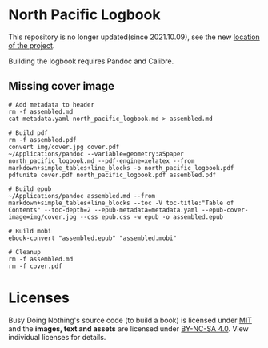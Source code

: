 # North Pacific Logbook

This repository is no longer updated(since 2021.10.09), see the new [location of the project](https://git.sr.ht/~rabbits/busydoingnothing).

Building the logbook requires Pandoc and Calibre.

## Missing cover image

```
# Add metadata to header
rm -f assembled.md
cat metadata.yaml north_pacific_logbook.md > assembled.md

# Build pdf
rm -f assembled.pdf
convert img/cover.jpg cover.pdf
~/Applications/pandoc --variable=geometry:a5paper north_pacific_logbook.md --pdf-engine=xelatex --from markdown+simple_tables+line_blocks -o north_pacific_logbook.pdf
pdfunite cover.pdf north_pacific_logbook.pdf assembled.pdf

# Build epub
~/Applications/pandoc assembled.md --from markdown+simple_tables+line_blocks --toc -V toc-title:"Table of Contents" --toc-depth=2 --epub-metadata=metadata.yaml --epub-cover-image=img/cover.jpg --css epub.css -w epub -o assembled.epub

# Build mobi
ebook-convert "assembled.epub" "assembled.mobi"

# Cleanup
rm -f assembled.md
rm -f cover.pdf
```
# Licenses

Busy Doing Nothing's source code (to build a book) is licensed under [MIT](https://github.com/hundredrabbits/thebook/blob/master/LICENSE) and the **images, text and assets** are licensed under [BY-NC-SA 4.0](https://github.com/hundredrabbits/thebook/blob/master/LICENSE.by-nc-sa-4.0.md). View individual licenses for details.
